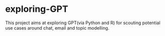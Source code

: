 # exploring-GPT
This project aims at exploring GPT(via Python and R) for scouting potential use cases around chat, email and topic modelling.

